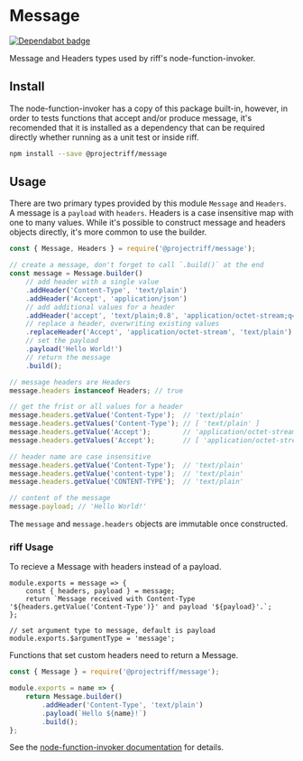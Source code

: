 # Message

[![Dependabot badge](https://api.dependabot.com/badges/status?host=github&repo=projectriff/node-message)](https://dependabot.com)

Message and Headers types used by riff's node-function-invoker.

## Install

The node-function-invoker has a copy of this package built-in, however, in order to tests functions that accept and/or produce message, it's recomended that it is installed as a dependency that can be required directly whether running as a unit test or inside riff.

```bash
npm install --save @projectriff/message
```

## Usage

There are two primary types provided by this module `Message` and `Headers`. A message is a `payload` with `headers`. Headers is a case insensitive map with one to many values. While it's possible to construct message and headers objects directly, it's more common to use the builder.

```js
const { Message, Headers } = require('@projectriff/message');

// create a message, don't forget to call `.build()` at the end
const message = Message.builder()
    // add header with a single value
    .addHeader('Content-Type', 'text/plain')
    .addHeader('Accept', 'application/json')
    // add additional values for a header
    .addHeader('accept', 'text/plain;0.8', 'application/octet-stream;q=0.5')
    // replace a header, overwriting existing values
    .replaceHeader('Accept', 'application/octet-stream', 'text/plain')
    // set the payload
    .payload('Hello World!')
    // return the message
    .build();

// message headers are Headers
message.headers instanceof Headers; // true

// get the frist or all values for a header
message.headers.getValue('Content-Type');  // 'text/plain'
message.headers.getValues('Content-Type'); // [ 'text/plain' ]
message.headers.getValue('Accept');        // 'application/octet-stream'
message.headers.getValues('Accept');       // [ 'application/octet-stream', 'text/plain' ]

// header name are case insensitive
message.headers.getValue('Content-Type');  // 'text/plain'
message.headers.getValue('content-type');  // 'text/plain'
message.headers.getValue('CONTENT-TYPE');  // 'text/plain'

// content of the message
message.payload; // 'Hello World!'
```

The `message` and `message.headers` objects are immutable once constructed.


### riff Usage

To recieve a Message with headers instead of a payload.

```
module.exports = message => {
    const { headers, payload } = message;
    return `Message received with Content-Type '${headers.getValue('Content-Type')}' and payload '${payload}'.`;
};

// set argument type to message, default is payload
module.exports.$argumentType = 'message';
```

Functions that set custom headers need to return a Message.

```js
const { Message } = require('@projectriff/message');

module.exports = name => {
    return Message.builder()
        .addHeader('Content-Type', 'text/plain')
        .payload(`Hello ${name}!`)
        .build();
};
```

See the [node-function-invoker documentation](https://github.com/projectriff/node-function-invoker) for details.
